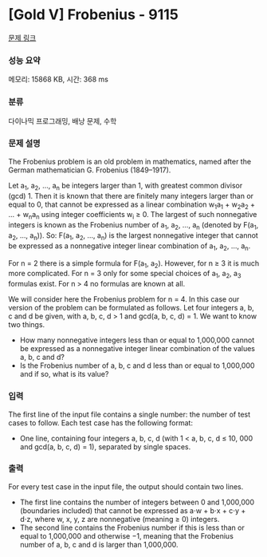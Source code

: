 # [Gold V] Frobenius - 9115 

[문제 링크](https://www.acmicpc.net/problem/9115) 

### 성능 요약

메모리: 15868 KB, 시간: 368 ms

### 분류

다이나믹 프로그래밍, 배낭 문제, 수학

### 문제 설명

<p>The Frobenius problem is an old problem in mathematics, named after the German mathematician G. Frobenius (1849–1917).</p>

<p>Let a<sub>1</sub>, a<sub>2</sub>, …, a<sub>n</sub> be integers larger than 1, with greatest common divisor (gcd) 1. Then it is known that there are finitely many integers larger than or equal to 0, that cannot be expressed as a linear combination w<sub>1</sub>a<sub>1</sub> + w<sub>2</sub>a<sub>2</sub> + … + w<sub>n</sub>a<sub>n</sub> using integer coefficients w<sub>i</sub> ≥ 0. The largest of such nonnegative integers is known as the Frobenius number of a<sub>1</sub>, a<sub>2</sub>, …, a<sub>n</sub> (denoted by F(a<sub>1</sub>, a<sub>2</sub>, …, a<sub>n</sub>)). So: F(a<sub>1</sub>, a<sub>2</sub>, …, a<sub>n</sub>) is the largest nonnegative integer that cannot be expressed as a nonnegative integer linear combination of a<sub>1</sub>, a<sub>2</sub>, …, a<sub>n</sub>.</p>

<p>For n = 2 there is a simple formula for F(a<sub>1</sub>, a<sub>2</sub>). However, for n ≥ 3 it is much more complicated. For n = 3 only for some special choices of a<sub>1</sub>, a<sub>2</sub>, a<sub>3</sub> formulas exist. For n > 4 no formulas are known at all.</p>

<p>We will consider here the Frobenius problem for n = 4. In this case our version of the problem can be formulated as follows. Let four integers a, b, c and d be given, with a, b, c, d > 1 and gcd(a, b, c, d) = 1. We want to know two things.</p>

<ul>
	<li>How many nonnegative integers less than or equal to 1,000,000 cannot be expressed as a nonnegative integer linear combination of the values a, b, c and d?</li>
	<li>Is the Frobenius number of a, b, c and d less than or equal to 1,000,000 and if so, what is its value?</li>
</ul>

### 입력 

 <p>The first line of the input file contains a single number: the number of test cases to follow. Each test case has the following format:</p>

<ul>
	<li>One line, containing four integers a, b, c, d (with 1 < a, b, c, d ≤ 10, 000 and gcd(a, b, c, d) = 1), separated by single spaces.</li>
</ul>

### 출력 

 <p>For every test case in the input file, the output should contain two lines.</p>

<ul>
	<li>The first line contains the number of integers between 0 and 1,000,000 (boundaries included) that cannot be expressed as a⋅w + b⋅x + c⋅y + d⋅z, where w, x, y, z are nonnegative (meaning ≥ 0) integers.</li>
	<li>The second line contains the Frobenius number if this is less than or equal to 1,000,000 and otherwise −1, meaning that the Frobenius number of a, b, c and d is larger than 1,000,000.</li>
</ul>

